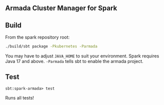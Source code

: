 Armada Cluster Manager for Spark
---

Build
---
From the spark repository root: 
```bash
./build/sbt package -Pkubernetes -Parmada
```
You may have to adjust `JAVA_HOME` to suit your environment. Spark requires Java 17 and above. `-Parmada` tells
sbt to enable the armada project.

Test
---
```
sbt:spark-armada> test
```
Runs all tests!
